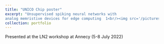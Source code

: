 ```yaml
---
title: "UNICO Chip poster"
excerpt: "Unsupervised spiking neural networks with
analog memristive devices for edge computing  1<br/><img src='/pictures/poster-1.jpeg'>"
collection: portfolio
---
```


Presented at the LN2 workshop at Annecy (5-8 July 2022)
